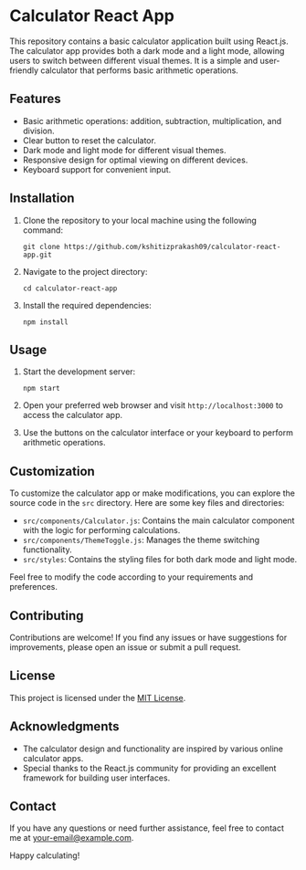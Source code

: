 # Calculator React App

This repository contains a basic calculator application built using React.js. The calculator app provides both a dark mode and a light mode, allowing users to switch between different visual themes. It is a simple and user-friendly calculator that performs basic arithmetic operations.

## Features

- Basic arithmetic operations: addition, subtraction, multiplication, and division.
- Clear button to reset the calculator.
- Dark mode and light mode for different visual themes.
- Responsive design for optimal viewing on different devices.
- Keyboard support for convenient input.

## Installation

1. Clone the repository to your local machine using the following command:

   ```
   git clone https://github.com/kshitizprakash09/calculator-react-app.git
   ```

2. Navigate to the project directory:

   ```
   cd calculator-react-app
   ```

3. Install the required dependencies:

   ```
   npm install
   ```

## Usage

1. Start the development server:

   ```
   npm start
   ```

2. Open your preferred web browser and visit `http://localhost:3000` to access the calculator app.

3. Use the buttons on the calculator interface or your keyboard to perform arithmetic operations.

## Customization

To customize the calculator app or make modifications, you can explore the source code in the `src` directory. Here are some key files and directories:

- `src/components/Calculator.js`: Contains the main calculator component with the logic for performing calculations.
- `src/components/ThemeToggle.js`: Manages the theme switching functionality.
- `src/styles`: Contains the styling files for both dark mode and light mode.

Feel free to modify the code according to your requirements and preferences.

## Contributing

Contributions are welcome! If you find any issues or have suggestions for improvements, please open an issue or submit a pull request.

## License

This project is licensed under the [MIT License](LICENSE).

## Acknowledgments

- The calculator design and functionality are inspired by various online calculator apps.
- Special thanks to the React.js community for providing an excellent framework for building user interfaces.

## Contact

If you have any questions or need further assistance, feel free to contact me at [your-email@example.com](mailto:kshitizprakash09@gmail.com.com).

Happy calculating!
